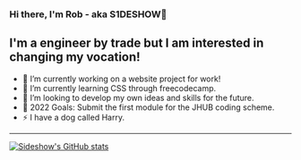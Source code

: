 ### Hi there, I'm Rob - aka S1DESHOW👋

## I'm a engineer by trade but I am interested in changing my vocation!
- 🔭 I’m currently working on a website project for work!
- 🌱 I’m currently learning CSS through freecodecamp.
- 👯 I’m looking to develop my own ideas and skills for the future.
- 🥅 2022 Goals: Submit the first module for the JHUB coding scheme.
- ⚡ I have a dog called Harry.

---

[![Sideshow's GitHub stats](https://github-readme-stats.vercel.app/api?username=anuraghazra)](https://github.com/anuraghazra/github-readme-stats)
